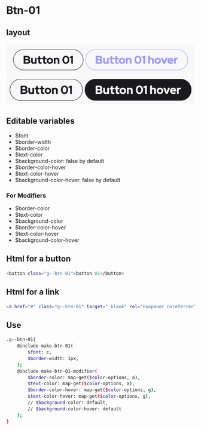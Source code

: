 # Btn-01

## layout

![alt text][btn-01]
![alt text][btn-01--second]

[btn-01]: /src/img/global-components/btn/g--btn-01.png
[btn-01--second]: /src/img/global-components/btn/g--btn-01--second.png

## Editable variables

- $font
- $border-width
- $border-color
- $text-color
- $background-color: false by default
- $border-color-hover
- $text-color-hover
- $background-color-hover: false by default

### For Modifiers

- $border-color
- $text-color
- $background-color
- $border-color-hover
- $text-color-hover
- $background-color-hover

## Html for a button

```sh
<button class="g--btn-01">button 01</button>
```

## Html for a link

```sh
<a href="#" class="g--btn-01" target="_blank" rel="noopener noreferrer">button 01</a>
```

## Use

```sh
.g--btn-01{
    @include make-btn-01(
        $font: c,
        $border-width: 1px,
    );
    @include make-btn-01-modifier(
        $border-color: map-get($color-options, a),
        $text-color: map-get($color-options, a),
        $border-color-hover: map-get($color-options, g),
        $text-color-hover: map-get($color-options, g),
        // $background-color: default,
        // $background-color-hover: default
    );
}
```

